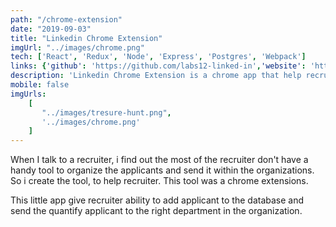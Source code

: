 ```yaml
---
path: "/chrome-extension"
date: "2019-09-03"
title: "Linkedin Chrome Extension"
imgUrl: "../images/chrome.png"
tech: ['React', 'Redux', 'Node', 'Express', 'Postgres', 'Webpack']
links: {'github': 'https://github.com/labs12-linked-in','website': 'https://linkedinextension.netlify.com/'}
description: 'Linkedin Chrome Extension is a chrome app that help recruiter find the best applicants for the company'
mobile: false
imgUrls:
    [
       "../images/tresure-hunt.png",
       '../images/chrome.png'
    ]
---
```

 
When I talk to a recruiter, i find out the most of the recruiter don't have a handy tool
to organize the applicants and send it within the organizations. So i create the tool,
to help recruiter. This tool was a chrome extensions. 

This little app give recruiter ability to add applicant to the database and send the
quantify applicant to the right department in the organization. 
